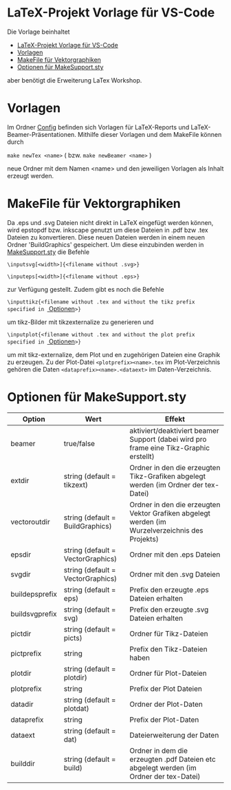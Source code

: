 # LaTeX-Projekt Vorlage für VS-Code

Die Vorlage beinhaltet 
- [LaTeX-Projekt Vorlage für VS-Code](#latex-projekt-vorlage-f%C3%BCr-vs-code)
- [Vorlagen](#vorlagen)
- [MakeFile für Vektorgraphiken](#makefile-f%C3%BCr-vektorgraphiken)
- [Optionen für MakeSupport.sty](#optionen-f%C3%BCr-makesupportsty)
  
aber benötigt die Erweiterung LaTex Workshop.

# Vorlagen

Im Ordner [Config](./.config/) befinden sich Vorlagen für LaTeX-Reports und LaTeX-Beamer-Präsentationen. Mithilfe dieser Vorlagen und dem MakeFile können durch

`make newTex <name>` ( bzw. `make newBeamer <name>` )

neue Ordner mit dem Namen \<name\> und den jeweiligen Vorlagen als Inhalt erzeugt werden.

# MakeFile für Vektorgraphiken

Da .eps und .svg Dateien nicht direkt in LaTeX eingefügt werden können, wird epstopdf bzw. inkscape genutzt um diese Dateien in .pdf bzw .tex Dateien zu konvertieren. Diese neuen Dateien werden in einem neuen Ordner 'BuildGraphics' gespeichert. Um diese einzubinden werden in [MakeSupport.sty](./.config/emptyReport/MakeSupport.sty) die Befehle

`\inputsvg[<width>]{<filename without .svg>}`

`\inputeps[<width>]{<filename without .eps>}`

zur Verfügung gestellt. Zudem gibt es noch die Befehle


`\inputtikz{<filename without .tex and without the tikz prefix specified in `[ Optionen](#Optionen-f%C3%BCr-MakeSupport.sty)`>}`

um tikz-Bilder mit tikzexternalize zu generieren und

`\inputplot{<filename without .tex and without the plot prefix specified in `[ Optionen](#Optionen-f%C3%BCr-MakeSupport.sty)`>}`

um mit tikz-externalize, dem Plot und en zugehörigen Dateien eine Graphik zu erzeugen. Zu der Plot-Datei `<plotprefix><name>.tex` im Plot-Verzeichnis gehören die Daten `<dataprefix><name>.<dataext>` im Daten-Verzeichnis.

# Optionen für MakeSupport.sty


| Option        | Wert                              | Effekt                                                                                                                   |
| ------------- | --------------------------------- | ------------------------------------------------------------------------------------------------------------------------ |
| beamer        | true/false                        | aktiviert/deaktiviert beamer Support (dabei wird pro frame eine Tikz-Graphic erstellt)                                   |
| extdir        | string (default = tikzext)        | Ordner in den die erzeugten Tikz-Grafiken abgelegt werden (im Ordner der tex-Datei)                                      |
| vectoroutdir  | string (default = BuildGraphics)  | Ordner in den die erzeugten Vektor Grafiken abgelegt werden (im Wurzelverzeichnis des Projekts)                          |
| epsdir        | string (default = VectorGraphics) | Ordner mit den .eps Dateien                                                                                              |
| svgdir        | string (default = VectorGraphics) | Ordner mit den .svg Dateien                                                                                              |
| buildepsprefix| string (default = eps)            | Prefix den erzeugte .eps Dateien erhalten                                                                                |
| buildsvgprefix| string (default = svg)            | Prefix den erzeugte .svg Dateien erhalten                                                                                |
| pictdir       | string (default = picts)          | Ordner für Tikz-Dateien                                                                                                  |
| pictprefix    | string                            | Prefix den Tikz-Dateien haben                                                                                            |
| plotdir       | string (default = plotdir)        | Ordner für Plot-Dateien                                                                                                  |
| plotprefix    | string                            | Prefix der Plot Dateien                                                                                                  |
| datadir       | string (default = plotdat)        | Ordner der Plot-Daten                                                                                                    |
| dataprefix    | string                            | Prefix der Plot-Daten                                                                                                    |
| dataext       | string (default = dat)            | Dateierweiterung der Daten                                                                                               |
| builddir      | string (default = build)          | Ordner in dem die erzeugten .pdf Dateien etc abgelegt werden (im Ordner der tex-Datei)                                   |

